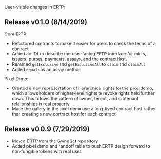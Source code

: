 User-visible changes in ERTP:

## Release v0.1.0 (8/14/2019)

Core ERTP:
* Refactored contracts to make it easier for users to check the terms of
  a contract
* Added an IDL to describe the user-facing ERTP interface for mints,
  issuers, purses, payments, assays, and the contractHost.
* Renamed `getExclusive` and `getExclusiveAll` to `claim` and
  `claimAll`
* Added `equals` as an assay method

Pixel Demo:
* Created a new representation of hierarchical rights for the pixel
  demo, which allows holders of higher-level rights to revoke rights
  held further down. This follows the pattern of owner, tenant, and
  subtenant relationships in real property. 
* Made the gallery in the pixel demo use a long-lived contract host
  rather than creating a new contract host for each contract

## Release v0.0.9 (7/29/2019)

* Moved ERTP from the SwingSet repository
* Added pixel demo and handoff table to push ERTP design forward to
  non-fungible tokens with real uses

